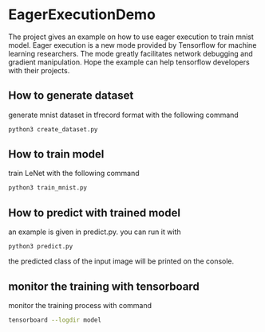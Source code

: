 # EagerExecutionDemo
The project gives an example on how to use eager execution to train mnist model. Eager execution is a new mode provided by Tensorflow for machine learning researchers. The mode greatly facilitates network debugging and gradient manipulation. Hope the example can help tensorflow developers with their projects.

## How to generate dataset
generate mnist dataset in tfrecord format with the following command

```Bash
python3 create_dataset.py
```

## How to train model
train LeNet with the following command

```Bash
python3 train_mnist.py
```

## How to predict with trained model
an example is given in predict.py. you can run it with

```Base
python3 predict.py
```

the predicted class of the input image will be printed on the console.

## monitor the training with tensorboard
monitor the training process with command

```Bash
tensorboard --logdir model
```
